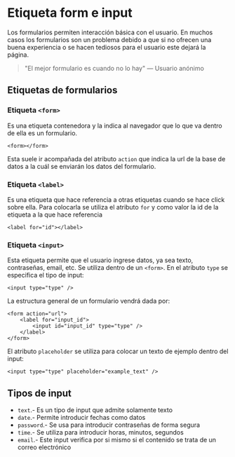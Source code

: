 # Etiqueta form e input

Los formularios permiten interacción básica con el usuario. En muchos casos los formularios son un problema debido a que si no ofrecen una buena experiencia o se hacen tediosos para el usuario este dejará la página.

> "El mejor formulario es cuando no lo hay" — Usuario anónimo


## Etiquetas de formularios

### Etiqueta `<form>`

Es una etiqueta contenedora y la indica al navegador que lo que va dentro de ella es un formulario.
~~~
<form></form>
~~~
Esta suele ir acompañada del atributo `action` que indica la url de la base de datos a la cuál se enviarán los datos del formulario. 

### Etiqueta `<label>`

Es una etiqueta que hace referencia a otras etiquetas cuando se hace click sobre ella. Para colocarla se utiliza el atributo `for` y como valor la id de la etiqueta a la que hace referencia
~~~
<label for="id"></label>
~~~

### Etiqueta `<input>`

Esta etiqueta permite que el usuario ingrese datos, ya sea texto, contraseñas, email, etc. Se utiliza dentro de un `<form>`. En el atributo `type` se especifica el tipo de input:
~~~
<input type="type" />
~~~

La estructura general de un formulario vendrá dada por:

~~~
<form action="url">
    <label for="input_id">
        <input id="input_id" type="type" />
    </label>
</form>
~~~

El atributo `placeholder` se utiliza para colocar un texto de ejemplo dentro del input:
~~~
<input type="type" placeholder="example_text" />
~~~


## Tipos de input

- `text`.- Es un tipo de input que admite solamente texto
- `date`.- Permite introducir fechas como datos
- `password`.- Se usa para introducir contraseñas de forma segura
- `time`.- Se utiliza para introducir horas, minutos, segundos
- `email`.- Este input verifica por si mismo si el contenido se trata de un correo electrónico
